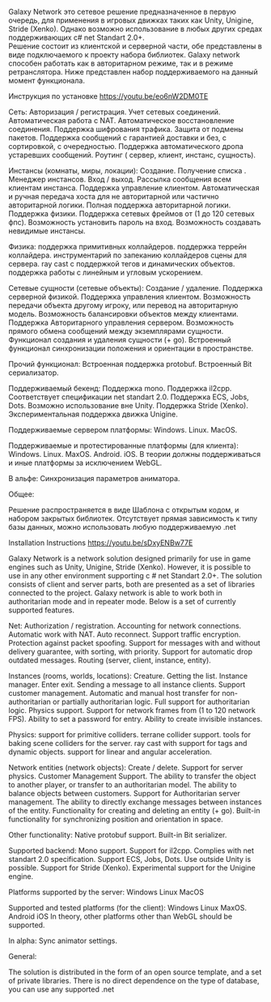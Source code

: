 Galaxy Network это сетевое решение предназначенное в первую очередь, для применения в игровых движках таких как Unity, Unigine, Stride (Xenko). Однако возможно использование в любых других средах поддерживающих c# net Standart 2.0+.  
Решение состоит из клиентской и серверной части, обе представлены в виде подключаемого к проекту набора библиотек.  Galaxy network способен работать как в авторитарном режиме, так и в режиме ретранслятора.  Ниже представлен набор поддерживаемого на данный момент функционала.

Инструкция по установке https://youtu.be/eo6nW2DM0TE

Сеть:
Авторизация / регистрация.
Учет сетевых соединений.
Автоматическая работа с NAT.
Автоматическое восстановление соединения.
Поддержка шифрования трафика.
Защита от подмены пакетов.
Поддержка сообщений с гарантией доставки и без, с сортировкой, с очередностью.
Поддержка автоматического дропа устаревших сообщений.
Роутинг ( сервер, клиент, инстанс, сущность).

Инстансы (комнаты, миры, локации):
Создание. 
Получение списка . 
Менеджер инстансов.
Вход / выход.
Рассылка сообщения всем клиентам инстанса.
Поддержка управление клиентом.
Автоматическая и ручная передача хоста для не авторитарной или частично авторитарной логики.
Полная поддержка авторитарной логики.
Поддержка физики.
Поддержка сетевых фреймов от (1 до 120 сетевых фпс).
Возможность установить пароль на вход.
Возможность создавать невидимые инстансы.


Физика:
поддержка примитивных коллайдеров.
поддержка террейн коллайдера.
инструментарий по запеканию коллайдеров сцены для сервера.
ray cast с поддержкой тегов и динамических объектов.
поддержка работы с линейным и угловым ускорением.

Сетевые сущности (сетевые объекты):
Создание / удаление.
Поддержка серверной физикой.
Поддержка управления клиентом.
Возможность передачи объекта другому игроку, или перевод на авторитарную модель.
Возможность балансировки объектов между клиентами.
Поддержка Авторитарного управления сервером.
Возможность прямого обмена сообщений между экземплярами сущности.
Функционал создания и удаления сущности (+ go).
Встроенный функционал синхронизации положения и ориентации в пространстве.

Прочий функционал:
Встроенная поддержка protobuf.
Встроенный Bit сериализатор.

Поддерживаемый бекенд:
Поддержка mono.
Поддержка il2cpp.
Соответствует спецификации net standart 2.0.
Поддержка ECS, Jobs, Dots.
Возможно использование вне Unity.
Поддержка Stride (Xenko).
Экспериментальная поддержка движка Unigine.

Поддерживаемые сервером платформы:
Windows.
Linux.
MacOS.

 Поддерживаемые и протестированные платформы (для клиента):
Windows.
Linux.
MaxOS.
Android.
iOS.
 В теории должны поддерживаться и иные платформы за исключением WebGL.

В альфе:
Синхронизация параметров аниматора.

Общее:

Решение распространяется в виде Шаблона с открытым кодом, и набором закрытых библиотек.
Отсутствует прямая зависимость к типу базы данных, можно использовать любую поддерживаемую .net



Installation Instructions 
https://youtu.be/sDxyENBw77E

Galaxy Network is a network solution designed primarily for use in game engines such as Unity, Unigine, Stride (Xenko). However, it is possible to use in any other environment supporting c # net Standart 2.0+.
The solution consists of client and server parts, both are presented as a set of libraries connected to the project. Galaxy network is able to work both in authoritarian mode and in repeater mode. Below is a set of currently supported features.



Net:
Authorization / registration.
Accounting for network connections.
Automatic work with NAT.
Auto reconnect.
Support traffic encryption.
Protection against packet spoofing.
Support for messages with and without delivery guarantee, with sorting, with priority.
Support for automatic drop outdated messages.
Routing (server, client, instance, entity).

Instances (rooms, worlds, locations):
Creature.
Getting the list.
Instance manager.
Enter exit.
Sending a message to all instance clients.
Support customer management.
Automatic and manual host transfer for non-authoritarian or partially authoritarian logic.
Full support for authoritarian logic.
Physics support.
Support for network frames from (1 to 120 network FPS).
Ability to set a password for entry.
Ability to create invisible instances.


Physics:
support for primitive colliders.
terrane collider support.
tools for baking scene colliders for the server.
ray cast with support for tags and dynamic objects.
support for linear and angular acceleration.

Network entities (network objects):
Create / delete.
Support for server physics.
Customer Management Support.
The ability to transfer the object to another player, or transfer to an authoritarian model.
The ability to balance objects between customers.
Support for Authoritarian server management.
The ability to directly exchange messages between instances of the entity.
Functionality for creating and deleting an entity (+ go).
Built-in functionality for synchronizing position and orientation in space.

Other functionality:
Native protobuf support.
Built-in Bit serializer.

Supported backend:
Mono support.
Support for il2cpp.
Complies with net standart 2.0 specification.
Support ECS, Jobs, Dots.
Use outside Unity is possible.
Support for Stride (Xenko).
Experimental support for the Unigine engine.

Platforms supported by the server:
Windows
Linux
MacOS

 Supported and tested platforms (for the client):
Windows
Linux
MaxOS.
Android
iOS
 In theory, other platforms other than WebGL should be supported.

In alpha:
Sync animator settings.

General:

The solution is distributed in the form of an open source template, and a set of private libraries.
There is no direct dependence on the type of database, you can use any supported .net

